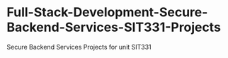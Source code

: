 # Full-Stack-Development-Secure-Backend-Services-SIT331-Projects
 Secure Backend Services Projects for unit SIT331
